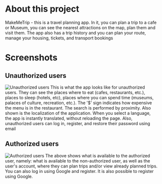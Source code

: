 # About this project
MakeMeTrip - this is a travel planning app. In it, you can plan a trip to a cafe or Museum, you can see the nearest attractions on the map, plan them and visit them. The app also has a trip history and you can plan your route, manage your housing, tickets, and transport bookings
# Screenshots
## Unauthorized users
![Unauthorized users](unauthorized_users.gif)
This is what the app looks like for unauthorized users. They can see the places where to eat (cafes, restaurants, etc.), places to sleep (hotels, etc), places where you can spend time (museums, palaces of culture, recreation, etc.). The '$' sign indicates how expensive the menu is in the restaurant. The search is performed by proximity.
Also shown is the localization of the application. When you select a language, the app is instantly translated, without reloading the page.
Also, unauthorized users can log in, register, and restore their password using email

## Authorized users
![Authorized users](authorized_users.gif)
The above shows what is available to the authorized user, namely: what is available to the non-authorized user, as well as the user's account, where they can plan trips and/or view already planned trips. You can also log in using Google and register. It is also possible to register using Google.
